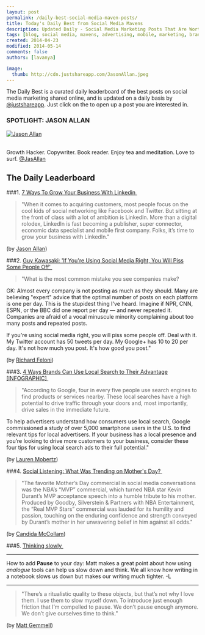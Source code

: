 ```yaml
---
layout: post
permalink: /daily-best-social-media-maven-posts/
title: Today's Daily Best from Social Media Mavens
description: Updated Daily - Social Media Marketing Posts That Are Worth Sharing
tags: [blog, social media, mavens, advertising, mobile, marketing, brands, organic, tools, LinkedIn, SEO, reach, productivity]
created: 2014-04-23
modified: 2014-05-14
comments: false
authors: [lavanya]

image:
  thumb: http://cdn.justshareapp.com/JasonAllan.jpeg
---
```


The Daily Best is a curated daily leaderboard of the best posts on social media marketing shared online, and is updated on a daily basis by [@justshareapp](http://twitter.com/justshareapp). Just click on the <i class="icon-link"></i> to open up a post you are interested in.

<div class="article-author-main border-box">
    <h3>SPOTLIGHT: JASON ALLAN</h3>
    <a href="https://twitter.com/JasAllan"><img src="http://cdn.justshareapp.com/JasonAllan.jpeg" class="bio-photo large" alt="Jason Allan"></a>
    <br><br>
<p>Growth Hacker. Copywriter. Book reader. Enjoy tea and meditation. Love to surf. <a href="https://twitter.com/JasAllan">@JasAllan</a> </p>
</div>

## The Daily Leaderboard

###1. [7 Ways To Grow Your Business With Linkedin&nbsp;<i class="icon-link"></i>](http://blog.canva.com/grow-business-with-linkedin/)
>"When it comes to acquiring customers, most people focus on the cool kids of social networking like Facebook and Twitter. But sitting at the front of class with a lot of ambition is LinkedIn. More than a digital rolodex, LinkedIn is fast becoming a publisher, super connector, economic data specialist and mobile first company. Folks, it’s time to grow your business with LinkedIn."

(by [Jason Allan](https://twitter.com/JasAllan))


###2. [Guy Kawasaki: 'If You're Using Social Media Right, You Will Piss Some People Off'&nbsp;<i class="icon-link"></i>](http://www.businessinsider.com/guy-kawasaki-on-small-business-social-media-2014-5/)
>"What is the most common mistake you see companies make?  
   
GK: Almost every company is not posting as much as they should. Many are believing "expert" advice that the optimal number of posts on each platform is one per day. This is the stupidest thing I've heard. Imagine if NPR, CNN, ESPN, or the BBC did one report per day — and never repeated it. Companies are afraid of a vocal minuscule minority complaining about too many posts and repeated posts.
    
If you're using social media right, you will piss some people off. Deal with it. My   Twitter account has 50 tweets per day. My Google+ has 10 to 20 per day. It's not how much you post. It's how good you post."

(by [Richard Feloni](https://twitter.com/RichFeloni))


###3.  [4 Ways Brands Can Use Local Search to Their Advantage [INFOGRAPHIC]&nbsp;<i class="icon-link"></i>](http://dashburst.com/infographic/how-to-local-search-ads/)
>"According to Google, four in every five people use search engines to find products or services nearby. These local searches have a high potential to drive traffic through your doors and, most importantly, drive sales in the immediate future.  
  
To help advertisers understand how consumers use local search, Google commissioned a study of over 5,000 smartphone users in the U.S. to find relevant tips for local advertisers. If your business has a local presence and you’re looking to drive more customers to your business, consider these four tips for using local search ads to their full potential."

(by [Lauren Mobertz](https://twitter.com/moMobertz))


###4. [Social Listening: What Was Trending on Mother's Day?&nbsp;<i class="icon-link"></i>](http://socialmediatoday.com/localspeak/2422586/social-listening-what-was-trending-mother-s-day)
>"The favorite Mother’s Day commercial in social media conversations was the NBA’s “MVP” commercial, which turned NBA star Kevin Durant’s MVP acceptance speech into a humble tribute to his mother. Produced by Goodby, Silverstein & Partners with NBA Entertainment, the “Real MVP Stars” commercial was lauded for its humility and passion, touching on the enduring confidence and strength conveyed by Durant’s mother in her unwavering belief in him against all odds."

(by [Candida McCollam](https://twitter.com/Globalspeak))


###5. [Thinking slowly&nbsp;<i class="icon-link"></i>](url)
***
How to add **Pause** to your day: 
Matt makes a great point about how using *analogue* tools can help us slow down and think. We all know how writing in a notebook slows us down but makes our writing much tighter. -L

***

>"There’s a ritualistic quality to these objects, but that’s not why I love them. I use them to slow myself down. To introduce just enough friction that I’m compelled to pause. We don’t pause enough anymore. We don’t give ourselves time to think."

(by [Matt Gemmell](https://twitter.com/mattgemmell))


